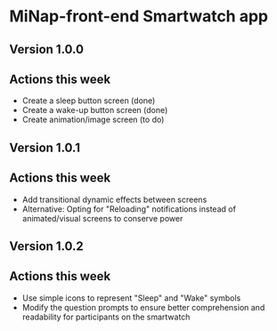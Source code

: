# MiNap-front-end  Smartwatch app

## Version 1.0.0
## Actions this week
* Create a sleep button screen (done)
* Create a wake-up button screen (done)
* Create animation/image screen (to do)

## Version 1.0.1
## Actions this week
* Add transitional dynamic effects between screens
* Alternative: Opting for "Reloading" notifications instead of animated/visual screens to conserve power


## Version 1.0.2
## Actions this week
* Use simple icons to represent "Sleep" and "Wake" symbols
* Modify the question prompts to ensure better comprehension and readability for participants on the smartwatch
